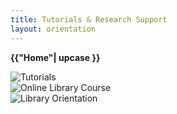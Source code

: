 ```yaml
---
title: Tutorials & Research Support
layout: orientation
---
```

**{{"Home"| upcase }}**

<div class="text-center"><img src="" alt="Tutorials"></div>
<div class="text-center"><img src="" alt="Online Library Course"></div>
<div class="text-center"><img src="" alt="Library Orientation"></div>

